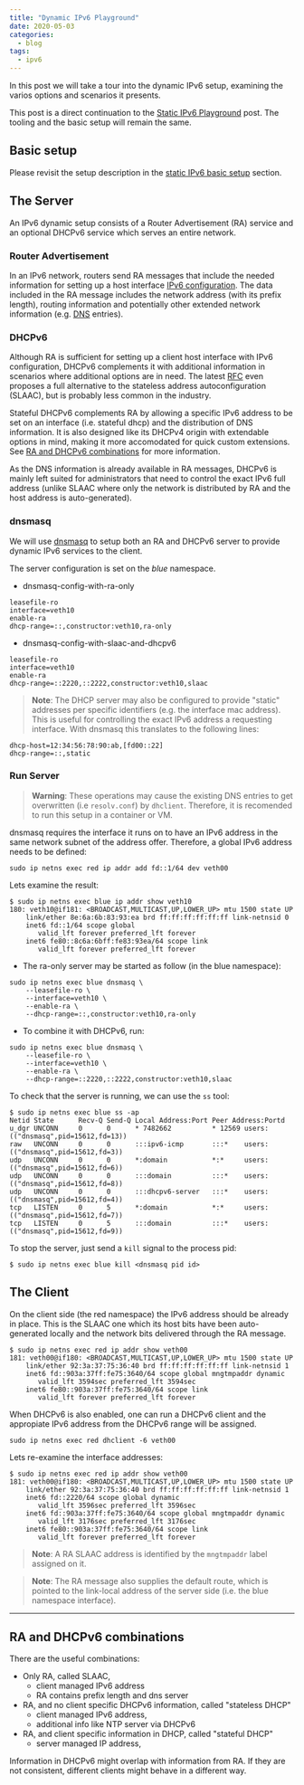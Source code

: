 ```yaml
---                            
title: "Dynamic IPv6 Playground"
date: 2020-05-03
categories:
  - blog
tags:
  - ipv6
---
```


In this post we will take a tour into the dynamic IPv6 setup, examining the
varios options and scenarios it presents.

This post is a direct continuation to the
[Static IPv6 Playground](../static-ipv6-playground) post.
The tooling and the basic setup will remain the same.

## Basic setup
Please revisit the setup description in the
[static IPv6 basic setup](../static-ipv6-playground/#basic-setup) section.

## The Server
An IPv6 dynamic setup consists of a Router Advertisement (RA) service and an
optional DHCPv6 service which serves an entire network.

### Router Advertisement
In an IPv6 network, routers send RA messages that include the needed
information for setting up a host interface
[IPv6 configuration](https://tools.ietf.org/html/rfc4862).
The data included in the RA message includes the network address
(with its prefix length), routing information and potentially other extended
network information (e.g. [DNS](https://tools.ietf.org/html/rfc8106) entries).

### DHCPv6
Although RA is sufficient for setting up a client host interface with IPv6
configuration, DHCPv6 complements it with additional information in
scenarios where additional options are in need.
The latest [RFC](https://tools.ietf.org/html/rfc8415) even proposes a full
alternative to the stateless address autoconfiguration (SLAAC), but is probably
less common in the industry.

Stateful DHCPv6 complements RA by allowing a specific IPv6 address to be set
on an interface (i.e. stateful dhcp) and the distribution of DNS information.
It is also designed like its DHCPv4 origin with extendable options in mind,
making it more accomodated for quick custom extensions.
See [RA and DHCPv6 combinations](#ra-and-dhcpv6-combinations) for more
information.

As the DNS information is already available in RA messages, DHCPv6 is mainly
left suited for administrators that need to control the exact IPv6 full address
(unlike SLAAC where only the network is distributed by RA and the host address
is auto-generated).

### dnsmasq
We will use [dnsmasq](http://www.thekelleys.org.uk/dnsmasq/doc.html) to setup
both an RA and DHCPv6 server to provide dynamic IPv6 services to the client.

The server configuration is set on the *blue* namespace.

- dnsmasq-config-with-ra-only
```config
leasefile-ro
interface=veth10
enable-ra
dhcp-range=::,constructor:veth10,ra-only
```

- dnsmasq-config-with-slaac-and-dhcpv6
```config
leasefile-ro
interface=veth10
enable-ra
dhcp-range=::2220,::2222,constructor:veth10,slaac
```
> **Note**: The DHCP server may also be configured to provide "static"
addresses per specific identifiers (e.g. the interface mac address).
This is useful for controlling the exact IPv6 address a requesting interface.
With dnsmasq this translates to the following lines:
```
dhcp-host=12:34:56:78:90:ab,[fd00::22]
dhcp-range=::,static
```

### Run Server

> **Warning**: These operations may cause the existing DNS entries to get
overwritten (i.e `resolv.conf`) by `dhclient`.
Therefore, it is recomended to run this setup in a container or VM.

dnsmasq requires the interface it runs on to have an IPv6 address in the same
network subnet of the address offer.
Therefore, a global IPv6 address needs to be defined:
```
sudo ip netns exec red ip addr add fd::1/64 dev veth00
```
Lets examine the result:
```
$ sudo ip netns exec blue ip addr show veth10
180: veth10@if181: <BROADCAST,MULTICAST,UP,LOWER_UP> mtu 1500 state UP
    link/ether 8e:6a:6b:83:93:ea brd ff:ff:ff:ff:ff:ff link-netnsid 0
    inet6 fd::1/64 scope global
       valid_lft forever preferred_lft forever
    inet6 fe80::8c6a:6bff:fe83:93ea/64 scope link
       valid_lft forever preferred_lft forever
```

- The ra-only server may be started as follow (in the blue namespace):
```
sudo ip netns exec blue dnsmasq \
    --leasefile-ro \
    --interface=veth10 \
    --enable-ra \
    --dhcp-range=::,constructor:veth10,ra-only
```

- To combine it with DHCPv6, run:
```
sudo ip netns exec blue dnsmasq \
    --leasefile-ro \
    --interface=veth10 \
    --enable-ra \
    --dhcp-range=::2220,::2222,constructor:veth10,slaac
```

To check that the server is running, we can use the `ss` tool:
```
$ sudo ip netns exec blue ss -ap
Netid State      Recv-Q Send-Q Local Address:Port Peer Address:Portd
u_dgr UNCONN     0      0      * 7482662          * 12569 users:(("dnsmasq",pid=15612,fd=13))
raw   UNCONN     0      0      :::ipv6-icmp       :::*    users:(("dnsmasq",pid=15612,fd=3))
udp   UNCONN     0      0      *:domain           *:*     users:(("dnsmasq",pid=15612,fd=6))
udp   UNCONN     0      0      :::domain          :::*    users:(("dnsmasq",pid=15612,fd=8))
udp   UNCONN     0      0      :::dhcpv6-server   :::*    users:(("dnsmasq",pid=15612,fd=4))
tcp   LISTEN     0      5      *:domain           *:*     users:(("dnsmasq",pid=15612,fd=7))
tcp   LISTEN     0      5      :::domain          :::*    users:(("dnsmasq",pid=15612,fd=9))
```

To stop the server, just send a `kill` signal to the process pid:
```
$ sudo ip netns exec blue kill <dnsmasq pid id>
```

## The Client

On the client side (the red namespace) the IPv6 address should be already
in place. This is the SLAAC one which its host bits have been auto-generated
locally and the network bits delivered through the RA message.

```
$ sudo ip netns exec red ip addr show veth00
181: veth00@if180: <BROADCAST,MULTICAST,UP,LOWER_UP> mtu 1500 state UP
    link/ether 92:3a:37:75:36:40 brd ff:ff:ff:ff:ff:ff link-netnsid 1
    inet6 fd::903a:37ff:fe75:3640/64 scope global mngtmpaddr dynamic
       valid_lft 3594sec preferred_lft 3594sec
    inet6 fe80::903a:37ff:fe75:3640/64 scope link
       valid_lft forever preferred_lft forever
```

When DHCPv6 is also enabled, one can run a DHCPv6 client and the appropiate
IPv6 address from the DHCPv6 range will be assigned.
```
sudo ip netns exec red dhclient -6 veth00
```
Lets re-examine the interface addresses:
```
$ sudo ip netns exec red ip addr show veth00
181: veth00@if180: <BROADCAST,MULTICAST,UP,LOWER_UP> mtu 1500 state UP
    link/ether 92:3a:37:75:36:40 brd ff:ff:ff:ff:ff:ff link-netnsid 1
    inet6 fd::2220/64 scope global dynamic
       valid_lft 3596sec preferred_lft 3596sec
    inet6 fd::903a:37ff:fe75:3640/64 scope global mngtmpaddr dynamic
       valid_lft 3176sec preferred_lft 3176sec
    inet6 fe80::903a:37ff:fe75:3640/64 scope link
       valid_lft forever preferred_lft forever
```

> **Note**: A RA SLAAC address is identified by the `mngtmpaddr` label
assigned on it.

> **Note**: The RA message also supplies the default route, which is pointed
to the link-local address of the server side (i.e. the blue namespace
interface).

---

## RA and DHCPv6 combinations

There are the useful combinations:

- Only RA, called SLAAC,
  - client managed IPv6 address
  - RA contains prefix length and dns server
- RA, and no client specific DHCPv6 information, called "stateless DHCP"
  - client managed IPv6 address,
  - additional info like NTP server via DHCPv6
- RA, and client specific information in DHCP, called "stateful DHCP"
  -  server managed IP address,

Information in DHCPv6 might overlap with information from RA.
If they are not consistent,  different clients might behave in a different way.
